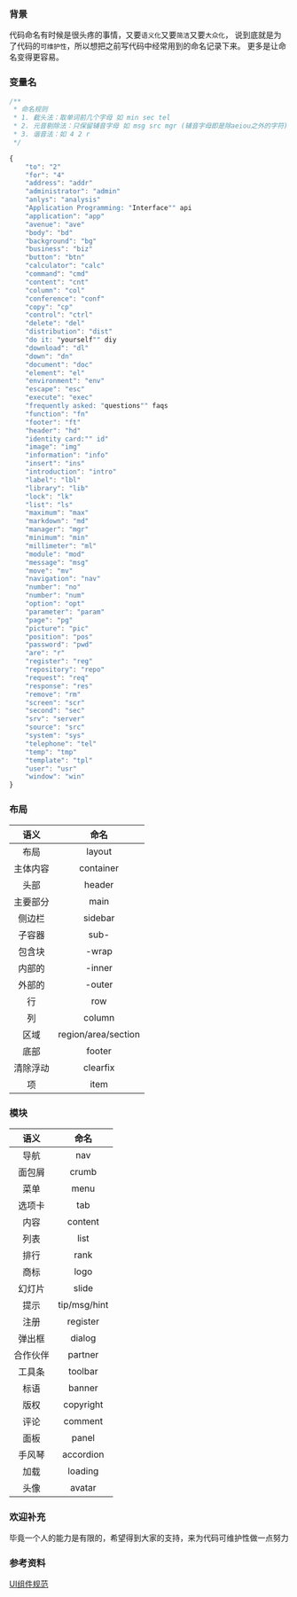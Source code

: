 ### 背景
代码命名有时候是很头疼的事情，又要`语义化`又要`简洁`又要`大众化`，
说到底就是为了代码的`可维护性`，所以想把之前写代码中经常用到的命名记录下来。
更多是让命名变得更容易。

### 变量名

```javascript
/**
 * 命名规则
 * 1. 截头法：取单词前几个字母 如 min sec tel
 * 2. 元音剔除法：只保留辅音字母 如 msg src mgr (辅音字母即是除aeiou之外的字符)
 * 3. 谐音法：如 4 2 r
 */

{
	"to": "2"
	"for": "4"
	"address": "addr"
	"administrator": "admin"
	"anlys": "analysis"
	"Application Programming: "Interface"" api
	"application": "app"
	"avenue": "ave"
	"body": "bd"
	"background": "bg"
	"business": "biz"
	"button": "btn"
	"calculator": "calc"
	"command": "cmd"
	"content": "cnt"
	"column": "col"
	"conference": "conf"
	"copy": "cp"
	"control": "ctrl"
	"delete": "del"
	"distribution": "dist"
	"do it: "yourself"" diy
	"download": "dl"
	"down": "dn"
	"document": "doc"
	"element": "el"
	"environment": "env"
	"escape": "esc"
	"execute": "exec"
	"frequently asked: "questions"" faqs
	"function": "fn"
	"footer": "ft"
	"header": "hd"
	"identity card:"" id"
	"image": "img"
	"information": "info"
	"insert": "ins"
	"introduction": "intro"
	"label": "lbl"
	"library": "lib"
	"lock": "lk"
	"list": "ls"
	"maximum": "max"
	"markdown": "md"
	"manager": "mgr"
	"minimum": "min"
	"millimeter": "ml"
	"module": "mod"
	"message": "msg"
	"move": "mv"
	"navigation": "nav"
	"number": "no"
	"number": "num"
	"option": "opt"
	"parameter": "param"
	"page": "pg"
	"picture": "pic"
	"position": "pos"
	"password": "pwd"
	"are": "r"
	"register": "reg"
	"repository": "repo"
	"request": "req"
	"response": "res"
	"remove": "rm"
	"screen": "scr"
	"second": "sec"
	"srv": "server"
	"source": "src"
	"system": "sys"
	"telephone": "tel"
	"temp": "tmp"
	"template": "tpl"
	"user": "usr"
	"window": "win"
}
```

### 布局

| 语义 | 命名 |
| :--: | :--: |
|布局|layout|
|主体内容|container|
|头部|header|
|主要部分|main|
|侧边栏|sidebar|
|子容器|sub-|
|包含块|-wrap|
|内部的|-inner|
|外部的|-outer|
|行|row|
|列|column|
|区域|region/area/section|
|底部|footer|
|清除浮动|clearfix|
|项|item|


### 模块

| 语义 | 命名 |
| :--: | :--: |
|导航|nav|
|面包屑|crumb|
|菜单|menu|
|选项卡|tab|
|内容|content|
|列表|list|
|排行|rank|
|商标|logo|
|幻灯片|slide|
|提示|tip/msg/hint|
|注册|register|
|弹出框|dialog|
|合作伙伴|partner|
|工具条|toolbar|
|标语|banner|
|版权|copyright|
|评论|comment|
|面板|panel|
|手风琴|accordion|
|加载|loading|
|头像|avatar|



### 欢迎补充
毕竟一个人的能力是有限的，希望得到大家的支持，来为代码可维护性做一点努力


### 参考资料
[UI组件规范](http://huixisheng.github.io/fed/docs/ui-coding-style.html)
